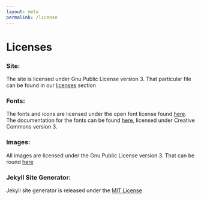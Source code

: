```yaml
---
layout: meta
permalink: /license
---
```



# Licenses  
  
### Site:  
The site is licensed under Gnu Public License version 3.  That particular file can be found in our [licenses](/licenses/GPLv3.md) section  


### Fonts:
The fonts and icons are licensed under the open font license found [here](/licenses/GPLv3).
The documentation for the fonts can be found [here](/licenses/font-awesomeCCv3.md), licensed under Creative Commons version 3.   

  
### Images:
All images are licensed under the Gnu Public License version 3. That can be round [here](/licenses/GPLv3.md)


### Jekyll Site Generator:
Jekyll site generator is released under the [MIT License](/licenses/jekyllMIT.md)
